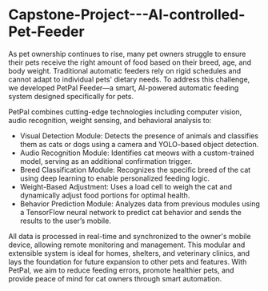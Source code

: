 # Capstone-Project---AI-controlled-Pet-Feeder
As pet ownership continues to rise, many pet owners struggle to ensure their pets receive the right amount of food based on their breed, age, and body weight. Traditional automatic feeders rely on rigid schedules and cannot adapt to individual pets' dietary needs. To address this challenge, we developed PetPal Feeder—a smart, AI-powered automatic feeding system designed specifically for pets.

PetPal combines cutting-edge technologies including computer vision, audio recognition, weight sensing, and behavioral analysis to:
 - Visual Detection Module: Detects the presence of animals and classifies them as cats or dogs using a camera and YOLO-based object detection.
 - Audio Recognition Module: Identifies cat meows with a custom-trained model, serving as an additional confirmation trigger.
 - Breed Classification Module: Recognizes the specific breed of the cat using deep learning to enable personalized feeding logic.
 - Weight-Based Adjustment: Uses a load cell to weigh the cat and dynamically adjust food portions for optimal health.
 - Behavior Prediction Module: Analyzes data from previous modules using a TensorFlow neural network to predict cat behavior and sends the results to the user’s mobile.

All data is processed in real-time and synchronized to the owner's mobile device, allowing remote monitoring and management. This modular and extensible system is ideal for homes, shelters, and veterinary clinics, and lays the foundation for future expansion to other pets and features. With PetPal, we aim to reduce feeding errors, promote healthier pets, and provide peace of mind for cat owners through smart automation.
